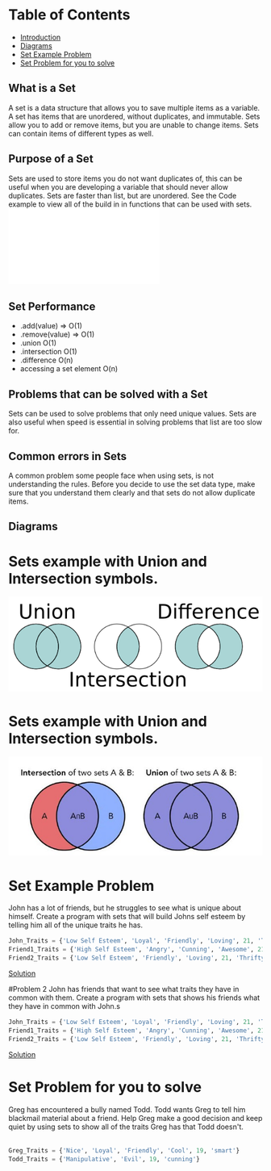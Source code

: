 # Table of Contents
- [Introduction](#Introduction)
- [Diagrams](#Diagrams)
- [Set Example Problem](#Set-Example-Problem)
- [Set Problem for you to solve](#Set-Problem-for-you-to-solve)

## What is a Set
A set is a data structure that allows you to save multiple items as a variable. A set has items that are unordered, without duplicates, and immutable. Sets allow you to add or remove items, but you are unable to change items. Sets can contain items of different types as well.


## Purpose of a Set
Sets are used to store items you do not want duplicates of, this can be useful when you are developing a variable that should never allow duplicates. Sets are faster than list, but are unordered. See the Code example to view all of the build in
in functions that can be used with sets. 
![Code example](SetIntro.py)

## Set Performance

- .add(value) => O(1)
- .remove(value) => O(1)
- .union O(1)
- .intersection O(1)
- .difference O(n)
- accessing a set element O(n)

## Problems that can be solved with a Set
Sets can be used to solve problems that only need unique values. Sets are also useful when speed is essential in solving problems that list are too slow for.


## Common errors in Sets
A common problem some people face when using sets, is not understanding the rules. Before you decide to use the set data type, make sure that you understand them clearly and that sets do not allow duplicate items.


## Diagrams
# Sets example with Union and Intersection symbols. 
![https://i.stack.imgur.com/uH6cL.png)](sets.png)

# Sets example with Union and Intersection symbols. 
![https://iiif.elifesciences.org/lax/50732/elife-50732-resp-fig6-v2.tif/full/617,/0/default.jpg)](sets2.jpg)



# Set Example Problem

John has a lot of friends, but he struggles to see what is unique about himself. Create a program with sets that will build Johns self esteem by telling him all of the unique traits he has.

 ```python
John_Traits = {'Low Self Esteem', 'Loyal', 'Friendly', 'Loving', 21, 'Thrifty', "Clean", "Giving", "Thoughtful"}
Friend1_Traits = {'High Self Esteem', 'Angry', 'Cunning', 'Awesome', 21, 'Thrifty', "Cool"}
Friend2_Traits = {'Low Self Esteem', 'Friendly', 'Loving', 21, 'Thrifty', "Clean"}

```
[Solution](SetExampleProblem.py)

#Problem 2
John has friends that want to see what traits they have in common with them. Create a program with sets that shows his friends what they have in common with John.s

 ```python
John_Traits = {'Low Self Esteem', 'Loyal', 'Friendly', 'Loving', 21, 'Thrifty', "Clean", "Giving", "Thoughtful"}
Friend1_Traits = {'High Self Esteem', 'Angry', 'Cunning', 'Awesome', 21, 'Thrifty', "Cool"}
Friend2_Traits = {'Low Self Esteem', 'Friendly', 'Loving', 21, 'Thrifty', "Clean"}

```
[Solution](SetExampleProblem2.py)
# Set Problem for you to solve

Greg has encountered a bully named Todd. Todd wants Greg to tell him blackmail material about a friend. Help Greg make a good decision and keep quiet by using sets to show all of the traits Greg has that Todd doesn't.
 ```python

Greg_Traits = {'Nice', 'Loyal', 'Friendly', 'Cool', 19, 'smart'}
Todd_Traits = {'Manipulative', 'Evil', 19, 'cunning'}
```